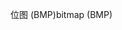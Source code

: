 <span data-ttu-id="7161a-101">位图 (BMP)</span><span class="sxs-lookup"><span data-stu-id="7161a-101">bitmap (BMP)</span></span>